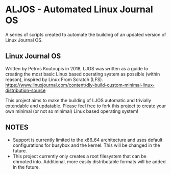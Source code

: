 # ALJOS - Automated Linux Journal OS
A series of scripts created to automate the building of an updated version of Linux Journal OS.

## Linux Journal OS
Written by Petros Koutoupis in 2018, LJOS was written as a guide to creating the most basic Linux based operating system as possible (within reason), inspired by Linux From Scratch (LFS). https://www.linuxjournal.com/content/diy-build-custom-minimal-linux-distribution-source

This project aims to make the building of LJOS automatic and trivially extendable and updatable.
Please feel free to fork this project to create your own minimal (or not so minimal) Linux based operating system!

## NOTES
- Support is currently limited to the x86_64 architecture and uses default configurations for busybox and the kernel. This will be changed in the future.
- This project currently only creates a root filesystem that can be chrooted into. Additional, more easily distributable formats will be added in the future.
